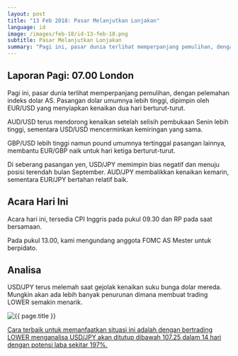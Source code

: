 ```yaml
---
layout: post
title: "13 Feb 2018: Pasar Melanjutkan Lonjakan"
language: id
image: /images/feb-18/id-13-feb-18.png
subtitle: Pasar Melanjutkan Lonjakan
summary: "Pagi ini, pasar dunia terlihat memperpanjang pemulihan, dengan pelemahan indeks dolar AS. Pasangan dolar umumnya lebih tinggi, dipimpin oleh EUR/USD yang menyiapkan kenaikan dua hari berturut-turut."
---
```

## Laporan Pagi: 07.00 London

Pagi ini, pasar dunia terlihat memperpanjang pemulihan, dengan pelemahan indeks dolar AS. Pasangan dolar umumnya lebih tinggi, dipimpin oleh EUR/USD yang menyiapkan kenaikan dua hari berturut-turut.

AUD/USD terus mendorong kenaikan setelah selisih pembukaan Senin lebih tinggi, sementara USD/USD mencerminkan kemiringan yang sama.

GBP/USD lebih tinggi namun pound umumnya tertinggal pasangan lainnya, membantu EUR/GBP naik untuk hari ketiga berturut-turut.

Di seberang pasangan yen, USD/JPY memimpin bias negatif dan menuju posisi terendah bulan September. AUD/JPY membalikkan kenaikan kemarin, sementara EUR/JPY bertahan relatif baik.

## Acara Hari Ini

Acara hari ini, tersedia CPI Inggris pada pukul 09.30 dan RP pada saat bersamaan.

Pada pukul 13.00, kami mengundang anggota FOMC AS Mester untuk berpidato.

## Analisa

USD/JPY terus melemah saat gejolak kenaikan suku bunga dolar mereda. Mungkin akan ada lebih banyak penurunan dimana membuat trading LOWER semakin menarik.

<img src="{{ site.url }}/images/feb-18/id-13-feb-18.png" alt="{{ page.title }}" title="{{ page.title }}">

<a href="%LINK%%?https://www.binary.com/d/trade.cgi?market=forex&underlying=frxUSDJPY&formname=higherlower&duration_amount=14&duration_units=d&amount=10&amount_type=payout&expiry_type=duration&barrier=107.25" target="_blank">Cara terbaik untuk memanfaatkan situasi ini adalah dengan bertrading LOWER menganalisa USD/JPY akan ditutup dibawah 107.25 dalam 14 hari dengan potensi laba sekitar 197%.</a>

